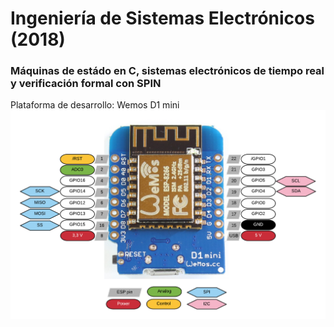 # Ingeniería de Sistemas Electrónicos (2018)
### Máquinas de estádo en C, sistemas electrónicos de tiempo real y verificación formal con SPIN

Plataforma de desarrollo: Wemos D1 mini
![alt text](esp8266-wemos-d1-mini-pinout.png)
